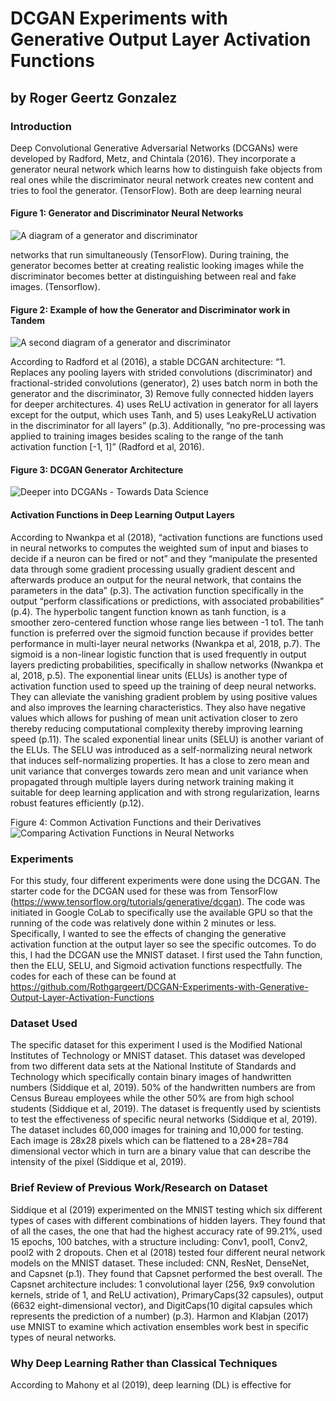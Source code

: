 # DCGAN Experiments with Generative Output Layer Activation Functions
## by Roger Geertz Gonzalez

### Introduction

Deep Convolutional Generative Adversarial Networks (DCGANs) were developed by Radford, Metz, and Chintala (2016). They incorporate a generator neural network which learns how to distinguish fake objects from real ones while the discriminator neural network creates new content and tries to fool the generator. (TensorFlow). Both are deep learning neural 

#### Figure 1: Generator and Discriminator Neural Networks
![A diagram of a generator and discriminator](https://www.tensorflow.org/tutorials/generative/images/gan1.png)

networks that run simultaneously (TensorFlow). During training, the generator becomes better at creating realistic looking images while the discriminator becomes better at distinguishing between real and fake images. (Tensorflow).

#### Figure 2: Example of how the Generator and Discriminator work in Tandem
![A second diagram of a generator and discriminator](https://www.tensorflow.org/tutorials/generative/images/gan2.png)
 


According to Radford et al (2016), a stable DCGAN architecture: “1. Replaces any pooling layers with strided convolutions (discriminator) and fractional-strided convolutions (generator), 2) uses batch norm in both the generator and the discriminator, 3) Remove fully connected hidden layers for deeper architectures. 4) uses ReLU activation in generator for all layers except for the output, which uses Tanh, and 5) uses LeakyReLU activation in the discriminator for all layers” (p.3). Additionally, “no pre-processing was applied to training images besides scaling to the range of the tanh activation function [-1, 1]” (Radford et al, 2016). 





#### Figure 3: DCGAN Generator Architecture
![Deeper into DCGANs - Towards Data Science](https://miro.medium.com/max/2504/1*5ALjnfAqwcWbOsledTBXsw.png)
 

#### Activation Functions in Deep Learning Output Layers
According to Nwankpa et al (2018), “activation functions are functions used in neural networks to computes the weighted sum of input and biases to  decide  if  a  neuron  can  be  fired  or  not” and  they “manipulate  the  presented  data  through  some  gradient  processing  usually gradient descent and afterwards produce an output for the neural network, that contains the parameters in the data” (p.3). The activation function specifically in the output “perform classifications or predictions, with associated probabilities” (p.4). 
The hyperbolic tangent function known as tanh function, is a smoother zero-centered  function  whose  range  lies  between  -1  to1. The tanh function is preferred over the sigmoid function because if provides better performance in multi-layer neural networks (Nwankpa et al, 2018, p.7). The sigmoid is a non-linear logistic function that is used frequently in output layers predicting probabilities, specifically in shallow networks (Nwankpa et al, 2018, p.5). The exponential linear units (ELUs) is another type of activation function used to speed up the training of deep neural networks. They can alleviate the vanishing gradient problem by  using positive  values  and  also  improves  the  learning  characteristics. They also have negative  values  which  allows for  pushing  of  mean  unit  activation  closer  to  zero  thereby  reducing  computational  complexity  thereby  improving  learning speed (p.11). The scaled exponential  linear units (SELU)  is  another  variant  of  the  ELUs. The SELU was introduced as a self-normalizing neural network that induces self-normalizing properties. It has a close to zero mean and unit variance that converges towards zero mean and unit  variance  when  propagated  through  multiple  layers  during  network  training making  it  suitable  for  deep  learning application and with strong regularization, learns robust features efficiently (p.12).

Figure 4: Common Activation Functions and their Derivatives
![Comparing Activation Functions in Neural Networks](https://miro.medium.com/max/1215/1*3HV9Es0CMHUuLqBoG4XjYQ.png)
  

### Experiments
For this study, four different experiments were done using the DCGAN. The starter code for the DCGAN used for these was from TensorFlow (https://www.tensorflow.org/tutorials/generative/dcgan). The code was initiated in Google CoLab to specifically use the available GPU so that the running of the code was relatively done within 2 minutes or less. Specifically, I wanted to see the effects of changing the generative activation function at the output layer so see the specific outcomes. To do this, I had the DCGAN use the MNIST dataset. I first used the Tahn function, then the ELU, SELU, and Sigmoid activation functions respectfully. The codes for each of these can be found at https://github.com/Rothgargeert/DCGAN-Experiments-with-Generative-Output-Layer-Activation-Functions

### Dataset Used
The specific dataset for this experiment I used is the Modified National Institutes of Technology or MNIST dataset. This dataset was developed from two different data sets at the National Institute of Standards and Technology which specifically contain binary images of handwritten numbers (Siddique et al, 2019). 50% of the handwritten numbers are from Census Bureau employees while the other 50% are from high school students (Siddique et al, 2019). The dataset is frequently used by scientists to test the effectiveness of specific neural networks (Siddique et al, 2019). The dataset includes 60,000 images for training and 10,000 for testing. Each image is 28x28 pixels which can be flattened to a 28*28=784 dimensional vector which in turn are a binary value that can describe the intensity of the pixel (Siddique et al, 2019). 

### Brief Review of Previous Work/Research on Dataset
Siddique et al (2019) experimented on the MNIST testing which six different types of cases with different combinations of hidden layers. They found that of all the cases, the one that had the highest accuracy rate of 99.21%, used 15 epochs, 100 batches, with a structure including: Conv1, pool1, Conv2, pool2 with 2 dropouts. Chen et al (2018) tested four different neural network models on the MNIST dataset. These included: CNN, ResNet, DenseNet, and Capsnet (p.1). They found that Capsnet performed the best overall. The Capsnet architecture includes: 1 convolutional layer (256, 9x9 convolution kernels, stride of 1, and ReLU activation), PrimaryCaps(32 capsules), output (6632 eight-dimensional vector), and DigitCaps(10 digital capsules which represents the prediction of a number) (p.3). Harmon and Klabjan (2017) use MNIST to examine which activation ensembles work best in specific types of neural networks.

### Why Deep Learning Rather than Classical Techniques
According to Mahony et al (2019), deep learning (DL) is effective for 

